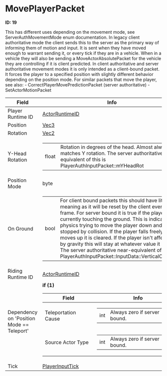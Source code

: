 # MovePlayerPacket

__ID: 19__

This has different uses depending on the movement mode, see ServerAuthMovementMode enum documentation. In legacy client authoritative mode the client sends this to the server as the primary way of informing them of motion and input. It is sent when they have moved enough to warrant sending it, or every tick if they are in a vehicle. When in a vehicle they will also be sending a MoveActorAbsolutePacket for the vehicle they are controlling if it is client predicted. In client authoritative and server authoritative movement modes it is only intended as a client-bound packet. It forces the player to a specified position with slightly different behavior depending on the position mode. For similar packets that move the player, see also: - CorrectPlayerMovePredictionPacket (server authoritative) - SetActorMotionPacket

<table><thead><tr><th>Field</th><th>Info</th></tr></thead><tbody>
<tr><td>Player Runtime ID</td><td><a href="../types/ActorRuntimeID.md">ActorRuntimeID</a></td></tr>
<tr><td>Position</td><td><a href="../types/Vec3.md">Vec3</a></td></tr>
<tr><td>Rotation</td><td><a href="../types/Vec2.md">Vec2</a></td></tr>
<tr><td>Y-Head Rotation</td><td><table><tbody><tr><td>float</td><td>Rotation in degrees of the head. Almost always matches Y rotation. The server authoritative equivalent of this is PlayerAuthInputPacket::mYHeadRot</td></tr></tbody></table></td></tr>
<tr><td>Position Mode</td><td>byte</td></tr>
<tr><td>On Ground</td><td><table><tbody><tr><td>bool</td><td>For client bound packets this should have little meaning as it will be reset by the client every frame. For server bound it is true if the player is currently touching the ground. This is indicated by physics trying to move the player down and being stopped by collision. If the player falls freely or moves up it is cleared. If the player isn't affected by gravity this will stay at whatever value it had. The server authoritative near-equivalent of this is PlayerAuthInputPacket::InputData::VerticalCollision</td></tr></tbody></table></td></tr>
<tr><td>Riding Runtime ID</td><td><a href="../types/ActorRuntimeID.md">ActorRuntimeID</a></td></tr>
<tr><td>Dependency on 'Position Mode == Teleport'</td><td><b>if (1)</b><br>
  <table><thead><tr><th>Field</th><th>Info</th></tr></thead><tbody>
  <tr><td>Teleportation Cause</td><td><table><tbody><tr><td>int</td><td>Always zero if server bound.</td></tr></tbody></table></td></tr>
  <tr><td>Source Actor Type</td><td><table><tbody><tr><td>int</td><td>Always zero if server bound.</td></tr></tbody></table></td></tr>
  </tbody></table></td></tr>
<tr><td>Tick</td><td><a href="../types/PlayerInputTick.md">PlayerInputTick</a></td></tr>
</tbody></table>